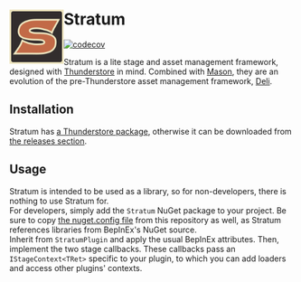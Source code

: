 # Stratum <img src="media/icon/128.png" height="96" align="left" />

[![codecov](https://codecov.io/gh/H3VR-Modding/Stratum/branch/main/graph/badge.svg?token=ZEAV3UHK8S)](https://codecov.io/gh/H3VR-Modding/Stratum)

Stratum is a lite stage and asset management framework, designed with [Thunderstore](https://thunderstore.io) in mind. Combined with [Mason](https://github.com/H3VR-Modding/Mason), they are an evolution of the pre-Thunderstore asset management framework, [Deli](https://github.com/Deli-Collective/Deli).

## Installation
Stratum has [a Thunderstore package](https://h3vr.thunderstore.io/package/Stratum/Stratum), otherwise it can be downloaded from [the releases section](https://github.com/H3VR-Modding/Stratum/releases).

## Usage
Stratum is intended to be used as a library, so for non-developers, there is nothing to use Stratum for.  
For developers, simply add the `Stratum` NuGet package to your project. Be sure to copy [the nuget.config file](nuget.config) from this repository as well, as Stratum references libraries from BepInEx's NuGet source.  
Inherit from `StratumPlugin` and apply the usual BepInEx attributes. Then, implement the two stage callbacks. These callbacks pass an `IStageContext<TRet>` specific to your plugin, to which you can add loaders and access other plugins' contexts.
